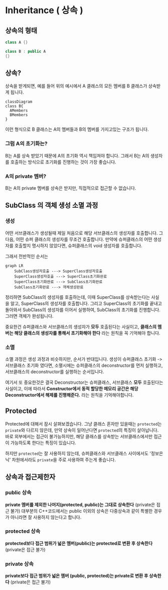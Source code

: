 # Inheritance ( 상속 )

## 상속의 형태

```cpp
class A {}

class B : public A 
{}
```

## 상속?

상속을 받게되면, 예를 들어 위의 예시에서 A 클래스의 모든 멤버를 B 클래스가 상속받게 됩니다.

```mermaid
classDiagram
class B{
  AMembers
  BMembers
}
```

이런 형식으로 B 클래스는 A의 멤버들과 B의 멤버를 가지고있는 구조가 됩니다.

### 그럼 A의 초기화는?

B는 A를 상속 받았기 때문에 A의 초기화 역시 책임져야 합니다. 그래서 B는 A의 생성자를 호출하는 방식으로 초기화를 진행하는 것이 가장 좋습니다.

### A의 private 멤버?

B는 A의 private 멤버를 상속은 받지만, 직접적으로 접근할 수 없습니다.

## SubClass 의 객체 생성 소멸 과정

### 생성

어떤 서브클래스가 생성될때 제일 처음으로 해당 서브클래스의 생성자를 호출합니다. 그 다음, 어떤 슈퍼 클래스의 생성자를 무조건 호출합니다.
만약에 슈퍼클래스의 어떤 생성자를 호출할지 명시하지 않았다면, 슈퍼클래스의 void 생성자를 호출합니다.

그래서 전반적인 순서는

```mermaid
graph LR
    SubClass생성자호출 ---> SuperClass생성자호출
    SuperClass생성자호출 ---> SuperClass초기화완료
    SuperClass초기화완료 ---> SubClass초기화완료
    SubClass초기화완료 ---> 객체생성완료
```

정리하면 SubClass의 생성자를 호출하는데, 이때 SuperClass를 상속받는다는 사실을 알고, SuperClass의 생성자를 호출합니다. 그리고 SuperClass의 초기화를 끝내고 돌아와서 SubClass의 생성자를 이어서 실행하여, SubClass의 초기화를 진행합니다. 그러면 객체가 완성됩니다.

중요한건 슈퍼클래스와 서브클래스의 생성자가 **모두** 호출된다는 사실이고, **클래스의 멤버는 해당 클래스의 생성자를 통해서 초기화해야 한다** 라는 원칙을 꼭 기억해야 합니다.

### 소멸

소멸 과정은 생성 과정과 비슷하지만, 순서가 반대입니다. 생성이 슈퍼클래스 초기화 -> 서브클래스 초기화 였다면, 소멸시에는 슈퍼클래스의 deconstructor를 먼저 실행하고, 서브클래스의 deconstructor를 실행하는 순서입니다.

여기서 또 중요한것은 결국 Deconstructor는 슈퍼클래스, 서브클래스 **모두** 호출된다는 사실이고, 이에 따라서 **Constructor에서 동적 할당한 메모리 공간은 해당 Deconstructor에서 해제를 진행해준다.** 라는 원칙을 기억해야합니다.

## Protected

Protected에 대해서 잠시 살펴보겠습니다. 그냥 클래스 혼자만 있을때는 `protected`는 `private`와 다르지 않은데, 만약 상속이 일어난다면 `protected`의 특징이 살아납니다. 바로 외부에서는 접근이 불가능하지만, 해당 클래스를 상속받는 서브클래스에서만 접근이 가능하도록 한다는 특징이 있습니다.

하지만 `protected`는 잘 사용하지 않는데, 슈퍼클래스와 서브클래스 사이에서도 '정보은닉' 차원에서라도 `private`을 주로 사용하여 주는게 좋습니다.

## 상속과 접근제한자

### public 상속

**private 멤버를 제외한 나머지(protected, public)는 그대로 상속한다** (private은 접근 불가)
대부분의 C++코드에서는 public 이외의 상속은 다중상속과 같이 특별한 경우가 아니라면 잘 사용하지 않는다고 합니다.

### protected 상속

**protected보다 접근 범위가 넓은 멤버(public)는 protected로 변환 후 상속한다** (private은 접근 불가)

### private 상속

**private보다 접근 범위가 넓은 멤버 (public, protected)는 private로 변환 후 상속한다** (private은 접근 불가)
